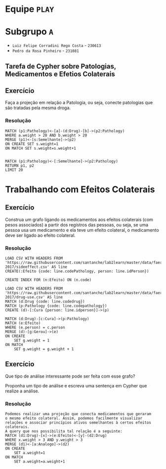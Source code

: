 # Equipe `PLAY`

# Subgrupo `A`

- `Luiz Felipe Corradini Rego Costa` - `230613`
- `Pedro da Rosa Pinheiro` - `231081`

## Tarefa de Cypher sobre Patologias, Medicamentos e Efetios Colaterais

## Exercício

Faça a projeção em relação a Patologia, ou seja, conecte patologias que são tratadas pela mesma droga.

### Resolução

```cypher
MATCH (p1:Pathology)<-[a]-(d:Drug)-[b]->(p2:Pathology)
WHERE a.weight > 20 AND b.weight > 20
MERGE (p1)<-[s:Semelhante]->(p2)
ON CREATE SET s.weight=1
ON MATCH SET s.weight=s.weight+1


MATCH (p1:Pathology)<-[:Semelhante]->(p2:Pathology)
RETURN p1, p2
LIMIT 20
```

# Trabalhando com Efeitos Colaterais

## Exercício

Construa um grafo ligando os medicamentos aos efeitos colaterais (com pesos associados) a partir dos registros das pessoas, ou seja, se uma pessoa usa um medicamento e ela teve um efeito colateral, o medicamento deve ser ligado ao efeito colateral.

### Resolução

```cypher
LOAD CSV WITH HEADERS FROM 'https://raw.githubusercontent.com/santanche/lab2learn/master/data/faers-2017/sideeffect.csv' AS line
CREATE(:Efeito {code: line.codePathology, person: line.idPerson})

CREATE INDEX FOR (n:Efeito) ON (n.code)

LOAD CSV WITH HEADERS FROM 'https://raw.githubusercontent.com/santanche/lab2learn/master/data/faers-2017/drug-use.csv' AS line
MATCH (d:Drug {code: line.codedrug})
MATCH (p:Pathology {code: line.codepathology})
CREATE (d)-[:Cura {person: line.idperson}]->(p)

MATCH (d:Drug)-[c:Cura]->(p:Pathology)
MATCH (e:Efeito)
WHERE (e.person) = c.person
MERGE (d)-[g:Gerou]->(e)
ON CREATE
    SET g.weight = 1
ON MATCH
    SET g.weight = g.weight + 1
```

## Exercício

Que tipo de análise interessante pode ser feita com esse grafo?

Proponha um tipo de análise e escreva uma sentença em Cypher que realize a análise.

### Resolução

```cypher
Podemos realizar uma projeção que conecta medicamentos que geraram 
o mesmo efeito colateral. Assim, podemos facilmente visualizar
relações e associar princípios ativos semelhantes à certos efeitos
colaterais.
A query que nos possibilita tal relação é a seguinte:
MATCH (d1:Drug)-[x]->(e:Efeito)<-[y]-(d2:Drug)
WHERE x.weight > 3 AND y.weight > 3
MERGE (d1)<-[a:Analogo]->(d2)
ON CREATE
    SET a.weight=1
ON MATCH
    SET a.weight=a.weight+1
```
